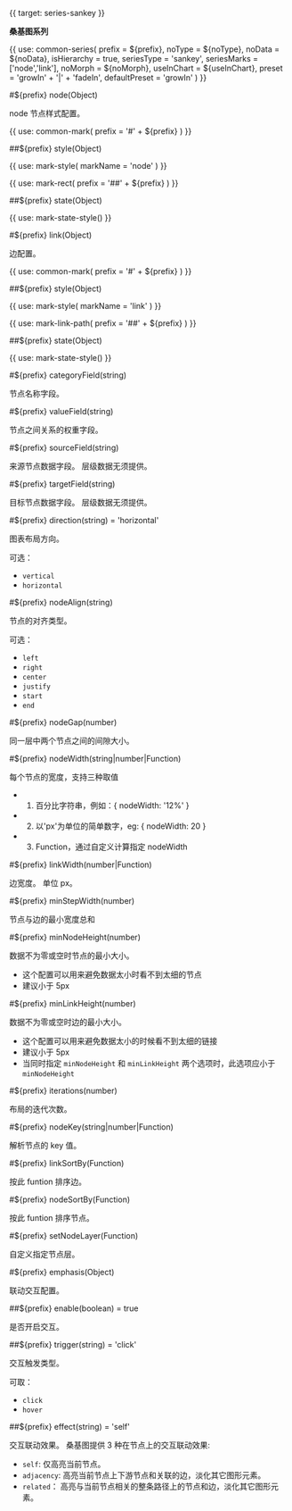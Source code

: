 {{ target: series-sankey }}

<!-- ISankeySeriesSpec -->

**桑基图系列**

{{ use: common-series(
  prefix = ${prefix},
  noType = ${noType},
  noData = ${noData},
  isHierarchy = true,
  seriesType = 'sankey',
  seriesMarks = ['node','link'],
  noMorph = ${noMorph},
  useInChart = ${useInChart},
  preset = 'growIn' + '|' + 'fadeIn',
  defaultPreset = 'growIn'
) }}

#${prefix} node(Object)

node 节点样式配置。

{{ use: common-mark(
  prefix = '#' + ${prefix}
) }}

##${prefix} style(Object)

{{ use: mark-style(
  markName = 'node'
) }}

{{ use: mark-rect(
  prefix = '##' + ${prefix}
) }}

##${prefix} state(Object)

{{ use: mark-state-style() }}

#${prefix} link(Object)

边配置。

{{ use: common-mark(
  prefix = '#' + ${prefix}
) }}

##${prefix} style(Object)

{{ use: mark-style(
  markName = 'link'
) }}

{{ use: mark-link-path(
  prefix = '##' + ${prefix}
) }}

##${prefix} state(Object)

{{ use: mark-state-style() }}

#${prefix} categoryField(string)

节点名称字段。

#${prefix} valueField(string)

节点之间关系的权重字段。

#${prefix} sourceField(string)

来源节点数据字段。
层级数据无须提供。

#${prefix} targetField(string)

目标节点数据字段。
层级数据无须提供。

#${prefix} direction(string) = 'horizontal'

图表布局方向。

可选：

- `vertical`
- `horizontal`

#${prefix} nodeAlign(string)

节点的对齐类型。

可选：

- `left`
- `right`
- `center`
- `justify`
- `start`
- `end`

#${prefix} nodeGap(number)

同一层中两个节点之间的间隙大小。

#${prefix} nodeWidth(string|number|Function)

每个节点的宽度，支持三种取值

- 1. 百分比字符串，例如：{ nodeWidth: '12%' }
- 2. 以'px'为单位的简单数字，eg: { nodeWidth: 20 }
- 3. Function，通过自定义计算指定 nodeWidth

#${prefix} linkWidth(number|Function)

边宽度。
单位 px。

#${prefix} minStepWidth(number)

节点与边的最小宽度总和

#${prefix} minNodeHeight(number)

数据不为零或空时节点的最小大小。

- 这个配置可以用来避免数据太小时看不到太细的节点
- 建议小于 5px

#${prefix} minLinkHeight(number)

数据不为零或空时边的最小大小。

- 这个配置可以用来避免数据太小的时候看不到太细的链接
- 建议小于 5px
- 当同时指定 `minNodeHeight` 和 `minLinkHeight` 两个选项时，此选项应小于 `minNodeHeight`

#${prefix} iterations(number)

布局的迭代次数。

#${prefix} nodeKey(string|number|Function)

解析节点的 key 值。

#${prefix} linkSortBy(Function)

按此 funtion 排序边。

#${prefix} nodeSortBy(Function)

按此 funtion 排序节点。

#${prefix} setNodeLayer(Function)

自定义指定节点层。

#${prefix} emphasis(Object)

联动交互配置。

##${prefix} enable(boolean) = true

是否开启交互。

##${prefix} trigger(string) = 'click'

交互触发类型。

可取：

- `click`
- `hover`

##${prefix} effect(string) = 'self'

交互联动效果。
桑基图提供 3 种在节点上的交互联动效果:

- `self`: 仅高亮当前节点。
- `adjacency`: 高亮当前节点上下游节点和关联的边，淡化其它图形元素。
- `related`： 高亮与当前节点相关的整条路径上的节点和边，淡化其它图形元素。

